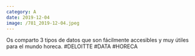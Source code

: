 ```yaml
--- 
category: A 
date: 2019-12-04 
image: /781_2019-12-04.jpeg 
--- 
```


Os comparto 3 tipos de datos que son fácilmente accesibles y muy útiles para el mundo horeca. #DELOITTE #DATA #HORECA
